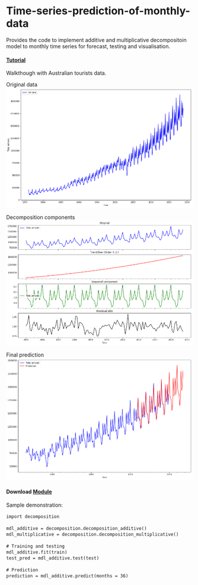 # Time-series-prediction-of-monthly-data
Provides the code to implement additive and multiplicative decompositoin model to monthly time series for forecast, testing and visualisation. 

#### [Tutorial](https://github.com/onefless/Time-series-prediction-of-monthly-data/blob/master/Tutorial.ipynb) 
Walkthough with Australian tourists data.

Original data
![Original](https://github.com/onefless/Time-series-prediction-of-monthly-data/blob/master/Plots/Original.png?raw=true)

Decomposition components
![components](https://github.com/onefless/Time-series-prediction-of-monthly-data/blob/master/Plots/multi%20%20components.png?raw=true)

Final prediction
![prediction](https://github.com/onefless/Time-series-prediction-of-monthly-data/blob/master/Plots/Prediction.png?raw=true)

#### Download [Module](https://github.com/onefless/Time-series-prediction-of-monthly-data/blob/master/decomposition.py)
Sample demonstration:

	import decomposition
	
	mdl_additive = decomposition.decomposition_additive()
	mdl_multiplicative = decomposition.decomposition_multiplicative()

	# Training and testing
	mdl_additive.fit(train)
	test_pred = mdl_additive.test(test)

	# Prediction 
	prediction = mdl_additive.predict(months = 36)

